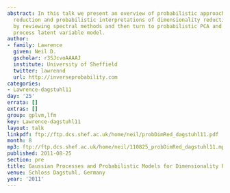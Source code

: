 ```yaml
---
abstract: In this talk we present an overview of probabilistic approaches to dimensionality
  reduction and probabilistic interpretations of dimensionality reduction. We start
  by reviewing spectral methods and then turn to probabilistic PCA and the Gaussian
  process latent variable model.
author:
- family: Lawrence
  given: Neil D.
  gscholar: r3SJcvoAAAAJ
  institute: University of Sheffield
  twitter: lawrennd
  url: http://inverseprobability.com
categories:
- Lawrence-dagstuhl11
day: '25'
errata: []
extras: []
group: gplvm,lfm
key: Lawrence-dagstuhl11
layout: talk
linkpdf: ftp://ftp.dcs.shef.ac.uk/home/neil/probDimRed_dagstuhl11.pdf
month: 8
mp3: ftp://ftp.dcs.shef.ac.uk/home/neil/110825_probDimRed_dagstuhl11.mp3
published: 2011-08-25
section: pre
title: Gaussian Processes and Probabilistic Models for Dimensionality Reduction
venue: Schloss Dagstuhl, Germany
year: '2011'
---
```

